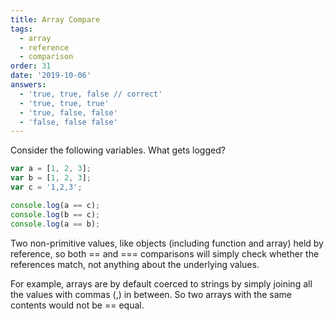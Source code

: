 ```yaml
---
title: Array Compare
tags:
  - array
  - reference
  - comparison
order: 31
date: '2019-10-06'
answers:
  - 'true, true, false // correct'
  - 'true, true, true'
  - 'true, false, false'
  - 'false, false false'
---
```


Consider the following variables. What gets logged?

```javascript
var a = [1, 2, 3];
var b = [1, 2, 3];
var c = '1,2,3';

console.log(a == c);
console.log(b == c);
console.log(a == b);
```

<!-- explanation -->

Two non-primitive values, like objects (including function and array) held by reference, so both == and === comparisons will simply check whether the references match, not anything about the underlying values.

For example, arrays are by default coerced to strings by simply joining all the values with commas (,) in between. So two arrays with the same contents would not be == equal.
